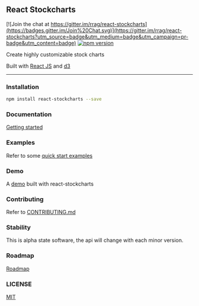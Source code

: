 ## React Stockcharts

[![Join the chat at https://gitter.im/rrag/react-stockcharts](https://badges.gitter.im/Join%20Chat.svg)](https://gitter.im/rrag/react-stockcharts?utm_source=badge&utm_medium=badge&utm_campaign=pr-badge&utm_content=badge)
[![npm version](https://badge.fury.io/js/react-stockcharts.svg)](https://badge.fury.io/js/react-stockcharts)

Create highly customizable stock charts

Built with [React JS](http://facebook.github.io/react/) and [d3](http://d3js.org/)

---

### Installation
```sh
npm install react-stockcharts --save
```

### Documentation

[Getting started](http://rrag.github.io/react-stockcharts/documentation.html#/getting_started)

### Examples

Refer to some [quick start examples](http://rrag.github.io/react-stockcharts/documentation.html#/quick_start_examples)

### Demo

A [demo](http://rrag.github.io/stockcharts-demo/) built with react-stockcharts

### Contributing

Refer to [CONTRIBUTING.md](./CONTRIBUTING.md)

### Stability

This is alpha state software, the api will change with each minor version.

### Roadmap

[Roadmap](./docs/md/COMING-SOON.md)

### LICENSE

[MIT](./LICENSE)